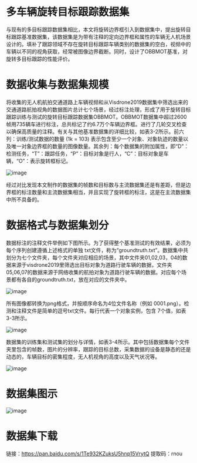 # 多车辆旋转目标跟踪数据集 
与现有的多目标跟踪数据集相比，本文将旋转边界框引入到数据集中，提出旋转目标跟踪基准数据集，该数据集是为带有注释的定向边界框和属性的车辆无人机场景设计的。填补了跟踪领域不存在旋转目标跟踪车辆类别的数据集的空白，视频中的车辆以不同的视角获取，经常被图像边界截断。同时，设计了OBBMOT基准，对旋转多目标跟踪的性能评价。
# 数据收集与数据集规模
将收集的无人机航拍交通道路上车辆视频和从Visdrone2019数据集中筛选出来的交通道路航拍视角的数据图片总计七个场景，经过标注处理，形成了用于旋转目标跟踪训练与测试的旋转目标跟踪数据集OBBMOT。OBBMOT数据集中超过2600帧用735辆车进行标注，总共标记了约6.7万个车辆边界框。进行了几轮交叉检查以确保高质量的注释。有关与其他基准数据集的详细比较，如表3-2所示。前六列：训练/测试数据的数量 (1k = 103) 表示包含至少一个对象、对象轨迹的数量以及唯一对象边界框的数量的图像数量。其余列：每个数据集的附加属性，即“D”：检测任务，“T”：跟踪任务，“P”：目标对象是行人，“C”：目标对象是车辆，“O”：表示旋转框标记。

![image](https://github.com/ALLEN-ZHUDI/data/assets/55532249/f896773a-999f-4b57-b408-ea3c5850b54e)

经过对比发现本文制作的数据集的帧数和目标数与主流数据集还是有差距，但是边界框的标注数量和主流数据集相当，并且实现了旋转框的标注，这是在主流数据集中所不具备的。
# 数据格式与数据集划分
数据标注的注释文件举例如下图所示。为了获得整个基准测试的有效结果，必须为每个序列创建遵循上述格式的单独 txt文件，称为“groundtruth.txt”。数据集中共划分为七个文件夹，每个文件夹对应相应的场景，其中文件夹01,02,03，04的数据来源于visdrone2019里筛选出目标对象为道路行驶车辆的数据，文件夹05,06,07的数据来源于网络收集的航拍对象为道路行驶车辆的数据。对应每个场景都有各自的groundtruth.txt，放在对应的文件夹中。

![image](https://github.com/ALLEN-ZHUDI/data/assets/55532249/4114ce9d-c0b9-4448-9516-42e557b5d1bf)


所有图像都转换为png格式，并按顺序命名为4位文件名称（例如 0001.png）。检测和注释文件是简单的逗号txt文件。每行代表一个对象实例，包含 7个值，如表3-3所示。

![image](https://github.com/ALLEN-ZHUDI/data/assets/55532249/102ab8f7-1fd3-450d-99f1-4410838aee73)


数据集的训练集和测试集的划分与详情，如表3-4所示。其中包括数据集每个文件夹里包含的帧数，图片的分辨率，跟踪的目标总数，采集数据的设备是静态的还是动态的，车辆目标的密集程度，无人机视角的高度以及天气状况等。

![image](https://github.com/ALLEN-ZHUDI/data/assets/55532249/60fc088a-981d-4450-b9f1-ebf6f32cf602)

# 数据集图示

![image](https://github.com/ALLEN-ZHUDI/data/assets/55532249/a46ec160-a5c2-4466-8139-6811e9ea87bc)

# 数据集下载
链接：https://pan.baidu.com/s/1Te932KZuksU5hnp15VrytQ 
提取码：rnou
